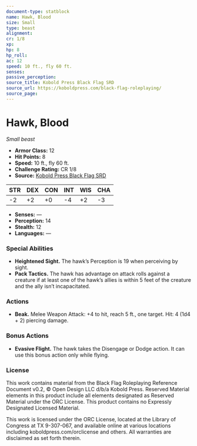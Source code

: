 ```yaml
---
document-type: statblock
name: Hawk, Blood
size: Small
type: beast
alignment: 
cr: 1/8
xp: 
hp: 8
hp_roll: 
ac: 12
speed: 10 ft., fly 60 ft.
senses: 
passive_perception: 
source_title: Kobold Press Black Flag SRD
source_url: https://koboldpress.com/black-flag-roleplaying/
source_page: 
---
```


# Hawk, Blood

*Small beast*

- **Armor Class:** 12
- **Hit Points:** 8
- **Speed:** 10 ft., fly 60 ft.
- **Challenge Rating:** CR 1/8
- **Source:** [Kobold Press Black Flag SRD](https://koboldpress.com/black-flag-roleplaying/)

| STR | DEX | CON | INT | WIS | CHA |
| --- | --- | --- | --- | --- | --- |
| -2 | +2 | +0 | -4 | +2 | -3 |

- **Senses:** —
- **Perception:** 14
- **Stealth:** 12
- **Languages:** —

### Special Abilities

- **Heightened Sight.** The hawk’s Perception is 19 when perceiving by sight.
- **Pack Tactics.** The hawk has advantage on attack rolls against a creature if at least one of the hawk’s allies is within 5 feet of the creature and the ally isn’t incapacitated.

### Actions

- **Beak.** Melee Weapon Attack: +4 to hit, reach 5 ft., one target. Hit: 4 (1d4 + 2) piercing damage.

### Bonus Actions

- **Evasive Flight.** The hawk takes the Disengage or Dodge action. It can use this bonus action only while flying.

### License

This work contains material from the Black Flag Roleplaying Reference Document v0.2, © Open Design LLC d/b/a Kobold Press. Reserved Material elements in this product include all elements designated as Reserved Material under the ORC License. This product contains no Expressly Designated Licensed Material.

This work is licensed under the ORC License, located at the Library of Congress at TX 9-307-067, and available online at various locations including koboldpress.com/orclicense and others. All warranties are disclaimed as set forth therein.
